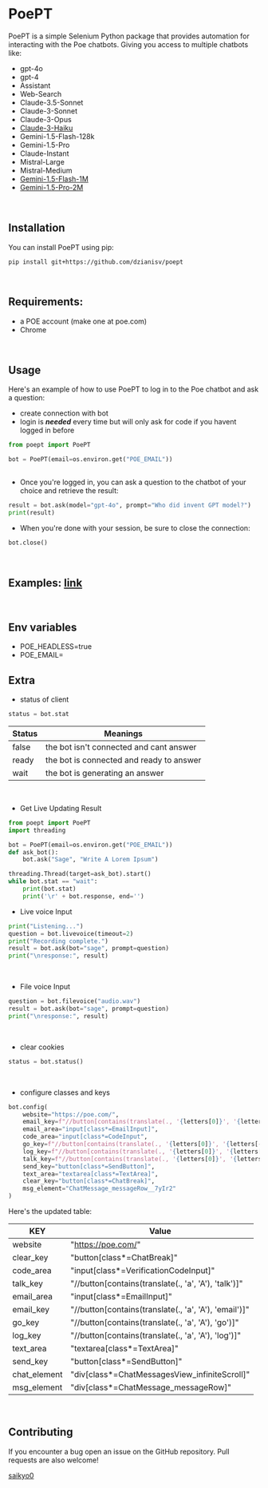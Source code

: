 # PoePT
PoePT is a simple Selenium Python package that provides automation for interacting with the Poe chatbots.
Giving you access to multiple chatbots like:
- gpt-4o
- gpt-4
- Assistant
- Web-Search
- Claude-3.5-Sonnet
- Claude-3-Sonnet
- Claude-3-Opus
- [Claude-3-Haiku](https://poe.com/Claude-3-Haiku)
- Gemini-1.5-Flash-128k
- Gemini-1.5-Pro
- Claude-Instant
- Mistral-Large
- Mistral-Medium
- [Gemini-1.5-Flash-1M](https://poe.com/Gemini-1.5-Flash-1M)
- [Gemini-1.5-Pro-2M](https://poe.com/Gemini-1.5-Pro-2M)

 <br />


## Installation
You can install PoePT using pip:
```
pip install git+https://github.com/dzianisv/poept
```  
<br />


## Requirements:
- a POE account (make one at poe.com) 
- Chrome

  
<br />

## Usage
Here's an example of how to use PoePT to log in to the Poe chatbot and ask a question:

- create connection with bot
- login is ***needed*** every time but will only ask for code if you havent logged in before
```python
from poept import PoePT

bot = PoePT(email=os.environ.get("POE_EMAIL"))
 
```
- Once you're logged in, you can ask a question to the chatbot of your choice and retrieve the result:

```python
result = bot.ask(model="gpt-4o", prompt="Who did invent GPT model?")
print(result)
```
- When you're done with your session, be sure to close the connection:

```python
bot.close()
```

<br />

<h2> Examples: <a href="https://github.com/Saikyo0/PoePT/blob/main/poept/examples"> link </a></h2>

<br />

## Env variables

- POE_HEADLESS=true
- POE_EMAIL=<your email>

## Extra

- status of client

```python
status = bot.stat
```
| Status | Meanings                                 |
|--------|------------------------------------------|
| false  | the bot isn't connected and cant answer  |
| ready  | the bot is connected and ready to answer |
| wait   | the bot is generating an answer          |
  
<br />

- Get Live Updating Result

```python
from poept import PoePT
import threading

bot = PoePT(email=os.environ.get("POE_EMAIL"))
def ask_bot():
    bot.ask("Sage", "Write A Lorem Ipsum")

threading.Thread(target=ask_bot).start()
while bot.stat == "wait":
    print(bot.stat)
    print('\r' + bot.response, end='')
```

- Live voice Input

```python
print("Listening...") 
question = bot.livevoice(timeout=2)
print("Recording complete.")
result = bot.ask(bot="sage", prompt=question)
print("\nresponse:", result)
```
  
<br />

- File voice Input
```python
question = bot.filevoice("audio.wav")
result = bot.ask(bot="sage", prompt=question)
print("\nresponse:", result)
```
  
<br />

- clear cookies

```python
status = bot.status()
```
  
<br />

- configure classes and keys
```python
bot.config(
    website="https://poe.com/",
    email_key=f"//button[contains(translate(., '{letters[0]}', '{letters[-1]}' ), 'email')]",
    email_area="input[class*=EmailInput]", 
    code_area="input[class*=CodeInput",
    go_key=f"//button[contains(translate(., '{letters[0]}', '{letters[-1]}' ), 'go')]",
    log_key=f"//button[contains(translate(., '{letters[0]}', '{letters[-1]}' ), 'log')]",
    talk_key=f"//button[contains(translate(., '{letters[0]}', '{letters[-1]}' ), 'talk')]",
    send_key="button[class*=SendButton]",
    text_area="textarea[class*=TextArea]", 
    clear_key="button[class*=ChatBreak]",
    msg_element="ChatMessage_messageRow__7yIr2"
)
```
Here's the updated table:

| KEY           | Value                                                     |
|---------------|-----------------------------------------------------------|
| website       | "https://poe.com/"                                        |
| clear_key     | "button[class*=ChatBreak]"                                |
| code_area     | "input[class*=VerificationCodeInput]"                     |
| talk_key      | "//button[contains(translate(., 'a', 'A'), 'talk')]"       |
| email_area    | "input[class*=EmailInput]"                                |
| email_key     | "//button[contains(translate(., 'a', 'A'), 'email')]"      |
| go_key        | "//button[contains(translate(., 'a', 'A'), 'go')]"         |
| log_key       | "//button[contains(translate(., 'a', 'A'), 'log')]"        |
| text_area     | "textarea[class*=TextArea]"                               |
| send_key      | "button[class*=SendButton]"                               |
| chat_element  | "div[class*=ChatMessagesView_infiniteScroll]"             |
| msg_element   | "div[class*=ChatMessage_messageRow]"                       |
<br />

## Contributing 
If you encounter a bug open an issue on the GitHub repository. Pull requests are also welcome! 

<a href=https://github.com/saikyo0>saikyo0</a>
